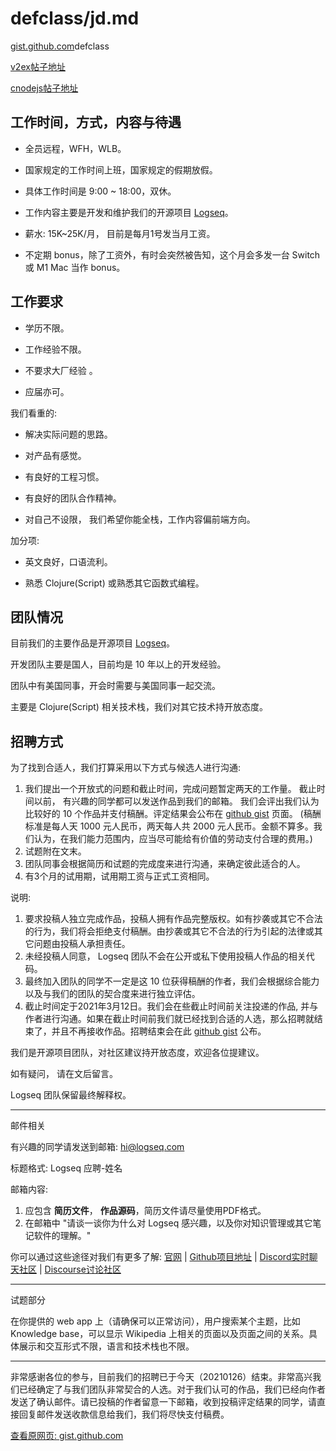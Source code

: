 # defclass/jd.md

[gist.github.com](https://gist.github.com/defclass/8c4f6da71629d861f9a554ad7580c1ef)defclass

[v2ex帖子地址](https://v2ex.com/t/743946)

[cnodejs帖子地址](https://cnodejs.org/topic/5ffcf886a2a213218ef6dd3b)

## 工作时间，方式，内容与待遇

*   全员远程，WFH，WLB。
    
*   国家规定的工作时间上班，国家规定的假期放假。
    
*   具体工作时间是 9:00 ~ 18:00，双休。
    
*   工作内容主要是开发和维护我们的开源项目 [Logseq](https://github.com/logseq/logseq)。
    
*   薪水: 15K~25K/月， 目前是每月1号发当月工资。
    
*   不定期 bonus，除了工资外，有时会突然被告知，这个月会多发一台 Switch 或 M1 Mac 当作 bonus。
    

## 工作要求

*   学历不限。
    
*   工作经验不限。
    
*   不要求大厂经验 。
    
*   应届亦可。
    

我们看重的:

*   解决实际问题的思路。
    
*   对产品有感觉。
    
*   有良好的工程习惯。
    
*   有良好的团队合作精神。
    
*   对自己不设限， 我们希望你能全栈，工作内容偏前端方向。
    

加分项:

*   英文良好，口语流利。
    
*   熟悉 Clojure(Script) 或熟悉其它函数式编程。
    

## 团队情况

目前我们的主要作品是开源项目 [Logseq](https://github.com/logseq/logseq)。

开发团队主要是国人，目前均是 10 年以上的开发经验。

团队中有美国同事，开会时需要与美国同事一起交流。

主要是 Clojure(Script) 相关技术栈，我们对其它技术持开放态度。

## 招聘方式

为了找到合适人，我们打算采用以下方式与候选人进行沟通:

1.  我们提出一个开放式的问题和截止时间，完成问题暂定两天的工作量。 截止时间以前， 有兴趣的同学都可以发送作品到我们的邮箱。 我们会评出我们认为比较好的 10 个作品并支付稿酬。评定结果会公布在 [github gist](https://gist.github.com/defclass/8c4f6da71629d861f9a554ad7580c1ef) 页面。 (稿酬标准是每人天 1000 元人民币，两天每人共 2000 元人民币。金额不算多。我们认为，在我们能力范围内，应当尽可能给有价值的劳动支付合理的费用。)
2.  试题附在文末。
3.  团队同事会根据简历和试题的完成度来进行沟通，来确定彼此适合的人。
4.  有3个月的试用期，试用期工资与正式工资相同。

说明:

1.  要求投稿人独立完成作品，投稿人拥有作品完整版权。如有抄袭或其它不合法的行为，我们将会拒绝支付稿酬。由抄袭或其它不合法的行为引起的法律或其它问题由投稿人承担责任。
2.  未经投稿人同意， Logseq 团队不会在公开或私下使用投稿人作品的相关代码。
3.  最终加入团队的同学不一定是这 10 位获得稿酬的作者，我们会根据综合能力以及与我们的团队的契合度来进行独立评估。
4.  截止时间定于2021年3月12日。我们会在些截止时间前关注投递的作品, 并与作者进行沟通。如果在截止时间前我们就已经找到合适的人选，那么招聘就结束了，并且不再接收作品。招聘结束会在此 [github gist](https://gist.github.com/defclass/8c4f6da71629d861f9a554ad7580c1ef) 公布。

我们是开源项目团队，对社区建议持开放态度，欢迎各位提建议。

如有疑问， 请在文后留言。

Logseq 团队保留最终解释权。

* * *

邮件相关

有兴趣的同学请发送到邮箱: [hi@logseq.com](mailto:hi@logseq.com)

标题格式: Logseq 应聘-姓名

邮箱内容:

1.  应包含 **简历文件**， **作品源码**，简历文件请尽量使用PDF格式。
2.  在邮箱中 "请谈一谈你为什么对 Logseq 感兴趣，以及你对知识管理或其它笔记软件的理解。"

你可以通过这些途径对我们有更多了解: [官网](https://www.logseq.com/) | [Github项目地址](https://github.com/logseq/logseq) | [Discord实时聊天社区](https://discord.gg/KpN4eHY) | [Discourse讨论社区](https://discuss.logseq.com/)

* * *

试题部分

在你提供的 web app 上（请确保可以正常访问），用户搜索某个主题，比如 Knowledge base，可以显示 Wikipedia 上相关的页面以及页面之间的关系。具体展示和交互形式不限，语言和技术栈也不限。

* * *

非常感谢各位的参与，目前我们的招聘已于今天（20210126）结束。非常高兴我们已经确定了与我们团队非常契合的人选。对于我们认可的作品，我们已经向作者发送了确认邮件。请已投稿的作者留意一下邮箱，收到投稿评定结果的同学，请直接回复邮件发送收款信息给我们，我们将尽快支付稿费。

[查看原网页: gist.github.com](https://gist.github.com/defclass/8c4f6da71629d861f9a554ad7580c1ef)